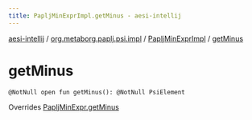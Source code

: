 ```yaml
---
title: PapljMinExprImpl.getMinus - aesi-intellij
---
```


[aesi-intellij](../../index.html) / [org.metaborg.paplj.psi.impl](../index.html) / [PapljMinExprImpl](index.html) / [getMinus](.)

# getMinus

`@NotNull open fun getMinus(): @NotNull PsiElement`

Overrides [PapljMinExpr.getMinus](../../org.metaborg.paplj.psi/-paplj-min-expr/get-minus.html)

